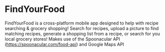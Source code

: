 # FindYourFood
FindYourFood is a cross-platform mobile app designed to help with recipe searching & grocery shopping! Search for recipes, upload a picture to find matching recipes, generate a shopping list from a recipe, or search for you local grocery stores! Makes use of the Spoonacular API (https://spoonacular.com/food-api) and Google Maps API

